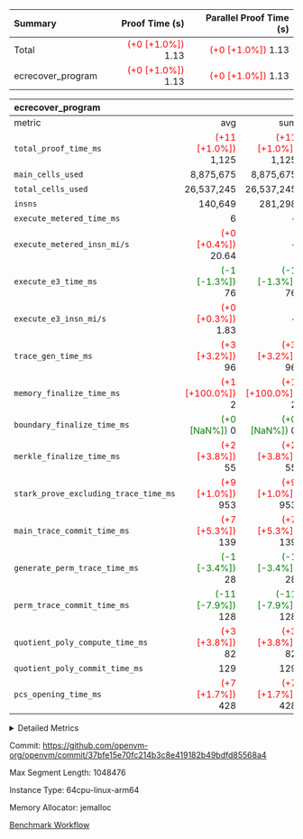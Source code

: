 | Summary | Proof Time (s) | Parallel Proof Time (s) |
|:---|---:|---:|
| Total | <span style='color: red'>(+0 [+1.0%])</span> 1.13 | <span style='color: red'>(+0 [+1.0%])</span> 1.13 |
| ecrecover_program | <span style='color: red'>(+0 [+1.0%])</span> 1.13 | <span style='color: red'>(+0 [+1.0%])</span> 1.13 |


| ecrecover_program |||||
|:---|---:|---:|---:|---:|
|metric|avg|sum|max|min|
| `total_proof_time_ms ` | <span style='color: red'>(+11 [+1.0%])</span> 1,125 | <span style='color: red'>(+11 [+1.0%])</span> 1,125 | <span style='color: red'>(+11 [+1.0%])</span> 1,125 | <span style='color: red'>(+11 [+1.0%])</span> 1,125 |
| `main_cells_used     ` |  8,875,675 |  8,875,675 |  8,875,675 |  8,875,675 |
| `total_cells_used    ` |  26,537,245 |  26,537,245 |  26,537,245 |  26,537,245 |
| `insns               ` |  140,649 |  281,298 |  140,649 |  140,649 |
| `execute_metered_time_ms` |  6 | -          | -          | -          |
| `execute_metered_insn_mi/s` | <span style='color: red'>(+0 [+0.4%])</span> 20.64 | -          | <span style='color: red'>(+0 [+0.4%])</span> 20.64 | <span style='color: red'>(+0 [+0.4%])</span> 20.64 |
| `execute_e3_time_ms  ` | <span style='color: green'>(-1 [-1.3%])</span> 76 | <span style='color: green'>(-1 [-1.3%])</span> 76 | <span style='color: green'>(-1 [-1.3%])</span> 76 | <span style='color: green'>(-1 [-1.3%])</span> 76 |
| `execute_e3_insn_mi/s` | <span style='color: red'>(+0 [+0.3%])</span> 1.83 | -          | <span style='color: red'>(+0 [+0.3%])</span> 1.83 | <span style='color: red'>(+0 [+0.3%])</span> 1.83 |
| `trace_gen_time_ms   ` | <span style='color: red'>(+3 [+3.2%])</span> 96 | <span style='color: red'>(+3 [+3.2%])</span> 96 | <span style='color: red'>(+3 [+3.2%])</span> 96 | <span style='color: red'>(+3 [+3.2%])</span> 96 |
| `memory_finalize_time_ms` | <span style='color: red'>(+1 [+100.0%])</span> 2 | <span style='color: red'>(+1 [+100.0%])</span> 2 | <span style='color: red'>(+1 [+100.0%])</span> 2 | <span style='color: red'>(+1 [+100.0%])</span> 2 |
| `boundary_finalize_time_ms` | <span style='color: green'>(+0 [NaN%])</span> 0 | <span style='color: green'>(+0 [NaN%])</span> 0 | <span style='color: green'>(+0 [NaN%])</span> 0 | <span style='color: green'>(+0 [NaN%])</span> 0 |
| `merkle_finalize_time_ms` | <span style='color: red'>(+2 [+3.8%])</span> 55 | <span style='color: red'>(+2 [+3.8%])</span> 55 | <span style='color: red'>(+2 [+3.8%])</span> 55 | <span style='color: red'>(+2 [+3.8%])</span> 55 |
| `stark_prove_excluding_trace_time_ms` | <span style='color: red'>(+9 [+1.0%])</span> 953 | <span style='color: red'>(+9 [+1.0%])</span> 953 | <span style='color: red'>(+9 [+1.0%])</span> 953 | <span style='color: red'>(+9 [+1.0%])</span> 953 |
| `main_trace_commit_time_ms` | <span style='color: red'>(+7 [+5.3%])</span> 139 | <span style='color: red'>(+7 [+5.3%])</span> 139 | <span style='color: red'>(+7 [+5.3%])</span> 139 | <span style='color: red'>(+7 [+5.3%])</span> 139 |
| `generate_perm_trace_time_ms` | <span style='color: green'>(-1 [-3.4%])</span> 28 | <span style='color: green'>(-1 [-3.4%])</span> 28 | <span style='color: green'>(-1 [-3.4%])</span> 28 | <span style='color: green'>(-1 [-3.4%])</span> 28 |
| `perm_trace_commit_time_ms` | <span style='color: green'>(-11 [-7.9%])</span> 128 | <span style='color: green'>(-11 [-7.9%])</span> 128 | <span style='color: green'>(-11 [-7.9%])</span> 128 | <span style='color: green'>(-11 [-7.9%])</span> 128 |
| `quotient_poly_compute_time_ms` | <span style='color: red'>(+3 [+3.8%])</span> 82 | <span style='color: red'>(+3 [+3.8%])</span> 82 | <span style='color: red'>(+3 [+3.8%])</span> 82 | <span style='color: red'>(+3 [+3.8%])</span> 82 |
| `quotient_poly_commit_time_ms` |  129 |  129 |  129 |  129 |
| `pcs_opening_time_ms ` | <span style='color: red'>(+7 [+1.7%])</span> 428 | <span style='color: red'>(+7 [+1.7%])</span> 428 | <span style='color: red'>(+7 [+1.7%])</span> 428 | <span style='color: red'>(+7 [+1.7%])</span> 428 |



<details>
<summary>Detailed Metrics</summary>

|  | keygen_time_ms | commit_exe_time_ms | app proof_time_ms |
| --- | --- | --- |
|  | 875 | 9 | 1,429 | 

| group | prove_segment_time_ms | memory_to_vec_partition_time_ms | insns | fri.log_blowup | execute_metered_time_ms | execute_metered_insn_mi/s | compute_user_public_values_proof_time_ms |
| --- | --- | --- | --- | --- | --- | --- | --- |
| ecrecover_program | 1,378 | 6 | 140,649 | 1 | 6 | 20.64 | 38 | 

| group | air_name | quotient_deg | interactions | constraints |
| --- | --- | --- | --- | --- |
| ecrecover_program | AccessAdapterAir<16> | 2 | 5 | 12 | 
| ecrecover_program | AccessAdapterAir<2> | 2 | 5 | 12 | 
| ecrecover_program | AccessAdapterAir<32> | 2 | 5 | 12 | 
| ecrecover_program | AccessAdapterAir<4> | 2 | 5 | 12 | 
| ecrecover_program | AccessAdapterAir<8> | 2 | 5 | 12 | 
| ecrecover_program | BitwiseOperationLookupAir<8> | 2 | 2 | 4 | 
| ecrecover_program | KeccakVmAir | 2 | 321 | 4,513 | 
| ecrecover_program | MemoryMerkleAir<8> | 2 | 4 | 39 | 
| ecrecover_program | PersistentBoundaryAir<8> | 2 | 3 | 7 | 
| ecrecover_program | PhantomAir | 2 | 3 | 5 | 
| ecrecover_program | Poseidon2PeripheryAir<BabyBearParameters>, 1> | 2 | 1 | 286 | 
| ecrecover_program | ProgramAir | 1 | 1 | 4 | 
| ecrecover_program | RangeTupleCheckerAir<2> | 1 | 1 | 4 | 
| ecrecover_program | Rv32HintStoreAir | 2 | 18 | 28 | 
| ecrecover_program | VariableRangeCheckerAir | 1 | 1 | 4 | 
| ecrecover_program | VmAirWrapper<Rv32BaseAluAdapterAir, BaseAluCoreAir<4, 8> | 2 | 20 | 37 | 
| ecrecover_program | VmAirWrapper<Rv32BaseAluAdapterAir, LessThanCoreAir<4, 8> | 2 | 18 | 40 | 
| ecrecover_program | VmAirWrapper<Rv32BaseAluAdapterAir, ShiftCoreAir<4, 8> | 2 | 24 | 91 | 
| ecrecover_program | VmAirWrapper<Rv32BranchAdapterAir, BranchEqualCoreAir<4> | 2 | 11 | 20 | 
| ecrecover_program | VmAirWrapper<Rv32BranchAdapterAir, BranchLessThanCoreAir<4, 8> | 2 | 13 | 35 | 
| ecrecover_program | VmAirWrapper<Rv32CondRdWriteAdapterAir, Rv32JalLuiCoreAir> | 2 | 10 | 18 | 
| ecrecover_program | VmAirWrapper<Rv32IsEqualModAdapterAir<2, 1, 32, 32>, ModularIsEqualCoreAir<32, 4, 8> | 2 | 25 | 225 | 
| ecrecover_program | VmAirWrapper<Rv32JalrAdapterAir, Rv32JalrCoreAir> | 2 | 16 | 20 | 
| ecrecover_program | VmAirWrapper<Rv32LoadStoreAdapterAir, LoadSignExtendCoreAir<4, 8> | 2 | 18 | 33 | 
| ecrecover_program | VmAirWrapper<Rv32LoadStoreAdapterAir, LoadStoreCoreAir<4> | 2 | 17 | 40 | 
| ecrecover_program | VmAirWrapper<Rv32MultAdapterAir, DivRemCoreAir<4, 8> | 2 | 25 | 84 | 
| ecrecover_program | VmAirWrapper<Rv32MultAdapterAir, MulHCoreAir<4, 8> | 2 | 24 | 31 | 
| ecrecover_program | VmAirWrapper<Rv32MultAdapterAir, MultiplicationCoreAir<4, 8> | 2 | 19 | 19 | 
| ecrecover_program | VmAirWrapper<Rv32RdWriteAdapterAir, Rv32AuipcCoreAir> | 2 | 12 | 14 | 
| ecrecover_program | VmAirWrapper<Rv32VecHeapAdapterAir<1, 2, 2, 32, 32>, FieldExpressionCoreAir> | 2 | 415 | 480 | 
| ecrecover_program | VmAirWrapper<Rv32VecHeapAdapterAir<2, 1, 1, 32, 32>, FieldExpressionCoreAir> | 2 | 158 | 190 | 
| ecrecover_program | VmAirWrapper<Rv32VecHeapAdapterAir<2, 2, 2, 32, 32>, FieldExpressionCoreAir> | 2 | 428 | 457 | 
| ecrecover_program | VmConnectorAir | 2 | 5 | 11 | 

| group | air_name | segment | rows | prep_cols | perm_cols | main_cols | cells |
| --- | --- | --- | --- | --- | --- | --- | --- |
| ecrecover_program | AccessAdapterAir<16> | 0 | 4,096 |  | 16 | 25 | 167,936 | 
| ecrecover_program | AccessAdapterAir<32> | 0 | 2,048 |  | 16 | 41 | 116,736 | 
| ecrecover_program | AccessAdapterAir<8> | 0 | 16,384 |  | 16 | 17 | 540,672 | 
| ecrecover_program | BitwiseOperationLookupAir<8> | 0 | 65,536 | 3 | 8 | 2 | 655,360 | 
| ecrecover_program | KeccakVmAir | 0 | 128 |  | 1,056 | 3,163 | 540,032 | 
| ecrecover_program | MemoryMerkleAir<8> | 0 | 4,096 |  | 16 | 32 | 196,608 | 
| ecrecover_program | PersistentBoundaryAir<8> | 0 | 4,096 |  | 12 | 20 | 131,072 | 
| ecrecover_program | PhantomAir | 0 | 16 |  | 12 | 6 | 288 | 
| ecrecover_program | Poseidon2PeripheryAir<BabyBearParameters>, 1> | 0 | 4,096 |  | 8 | 300 | 1,261,568 | 
| ecrecover_program | ProgramAir | 0 | 32,768 |  | 8 | 10 | 589,824 | 
| ecrecover_program | RangeTupleCheckerAir<2> | 0 | 524,288 | 2 | 8 | 1 | 4,718,592 | 
| ecrecover_program | Rv32HintStoreAir | 0 | 256 |  | 44 | 32 | 19,456 | 
| ecrecover_program | VariableRangeCheckerAir | 0 | 262,144 | 2 | 8 | 1 | 2,359,296 | 
| ecrecover_program | VmAirWrapper<Rv32BaseAluAdapterAir, BaseAluCoreAir<4, 8> | 0 | 65,536 |  | 52 | 36 | 5,767,168 | 
| ecrecover_program | VmAirWrapper<Rv32BaseAluAdapterAir, LessThanCoreAir<4, 8> | 0 | 4,096 |  | 40 | 37 | 315,392 | 
| ecrecover_program | VmAirWrapper<Rv32BaseAluAdapterAir, ShiftCoreAir<4, 8> | 0 | 16,384 |  | 52 | 53 | 1,720,320 | 
| ecrecover_program | VmAirWrapper<Rv32BranchAdapterAir, BranchEqualCoreAir<4> | 0 | 16,384 |  | 28 | 26 | 884,736 | 
| ecrecover_program | VmAirWrapper<Rv32BranchAdapterAir, BranchLessThanCoreAir<4, 8> | 0 | 4,096 |  | 32 | 32 | 262,144 | 
| ecrecover_program | VmAirWrapper<Rv32CondRdWriteAdapterAir, Rv32JalLuiCoreAir> | 0 | 4,096 |  | 28 | 18 | 188,416 | 
| ecrecover_program | VmAirWrapper<Rv32IsEqualModAdapterAir<2, 1, 32, 32>, ModularIsEqualCoreAir<32, 4, 8> | 0 | 4,096 |  | 56 | 166 | 909,312 | 
| ecrecover_program | VmAirWrapper<Rv32JalrAdapterAir, Rv32JalrCoreAir> | 0 | 4,096 |  | 36 | 28 | 262,144 | 
| ecrecover_program | VmAirWrapper<Rv32LoadStoreAdapterAir, LoadSignExtendCoreAir<4, 8> | 0 | 8,192 |  | 52 | 36 | 720,896 | 
| ecrecover_program | VmAirWrapper<Rv32LoadStoreAdapterAir, LoadStoreCoreAir<4> | 0 | 65,536 |  | 52 | 41 | 6,094,848 | 
| ecrecover_program | VmAirWrapper<Rv32MultAdapterAir, MulHCoreAir<4, 8> | 0 | 8 |  | 72 | 39 | 888 | 
| ecrecover_program | VmAirWrapper<Rv32MultAdapterAir, MultiplicationCoreAir<4, 8> | 0 | 32 |  | 52 | 31 | 2,656 | 
| ecrecover_program | VmAirWrapper<Rv32RdWriteAdapterAir, Rv32AuipcCoreAir> | 0 | 2,048 |  | 28 | 20 | 98,304 | 
| ecrecover_program | VmAirWrapper<Rv32VecHeapAdapterAir<1, 2, 2, 32, 32>, FieldExpressionCoreAir> | 0 | 2,048 |  | 836 | 547 | 2,832,384 | 
| ecrecover_program | VmAirWrapper<Rv32VecHeapAdapterAir<2, 1, 1, 32, 32>, FieldExpressionCoreAir> | 0 | 32 |  | 320 | 263 | 18,656 | 
| ecrecover_program | VmAirWrapper<Rv32VecHeapAdapterAir<2, 2, 2, 32, 32>, FieldExpressionCoreAir> | 0 | 1,024 |  | 860 | 625 | 1,520,640 | 
| ecrecover_program | VmConnectorAir | 0 | 2 | 1 | 16 | 5 | 42 | 

| group | segment | trace_gen_time_ms | total_proof_time_ms | total_cells_used | total_cells | system_trace_gen_time_ms | stark_prove_excluding_trace_time_ms | single_trace_gen_time_ms | quotient_poly_compute_time_ms | quotient_poly_commit_time_ms | perm_trace_commit_time_ms | pcs_opening_time_ms | merkle_finalize_time_ms | memory_to_vec_partition_time_ms | memory_finalize_time_ms | main_trace_commit_time_ms | main_cells_used | insns | generate_perm_trace_time_ms | execute_e3_time_ms | execute_e3_insn_mi/s | boundary_finalize_time_ms |
| --- | --- | --- | --- | --- | --- | --- | --- | --- | --- | --- | --- | --- | --- | --- | --- | --- | --- | --- | --- | --- | --- | --- |
| ecrecover_program | 0 | 96 | 1,125 | 26,537,245 | 32,925,330 | 96 | 953 | 2 | 82 | 129 | 128 | 428 | 55 | 7 | 2 | 139 | 8,875,675 | 140,649 | 28 | 76 | 1.83 | 0 | 

| group | segment | trace_height_constraint | weighted_sum | threshold |
| --- | --- | --- | --- | --- |
| ecrecover_program | 0 | 0 | 396,372 | 2,013,265,921 | 
| ecrecover_program | 0 | 1 | 1,239,280 | 2,013,265,921 | 
| ecrecover_program | 0 | 2 | 198,186 | 2,013,265,921 | 
| ecrecover_program | 0 | 3 | 2,663,748 | 2,013,265,921 | 
| ecrecover_program | 0 | 4 | 16,384 | 2,013,265,921 | 
| ecrecover_program | 0 | 5 | 8,192 | 2,013,265,921 | 
| ecrecover_program | 0 | 6 | 471,272 | 2,013,265,921 | 
| ecrecover_program | 0 | 7 | 192 | 2,013,265,921 | 
| ecrecover_program | 0 | 8 | 5,947,994 | 2,013,265,921 | 

</details>


Commit: https://github.com/openvm-org/openvm/commit/37bfe15e70fc214b3c8e419182b49bdfd85568a4

Max Segment Length: 1048476

Instance Type: 64cpu-linux-arm64

Memory Allocator: jemalloc

[Benchmark Workflow](https://github.com/openvm-org/openvm/actions/runs/16814729783)
